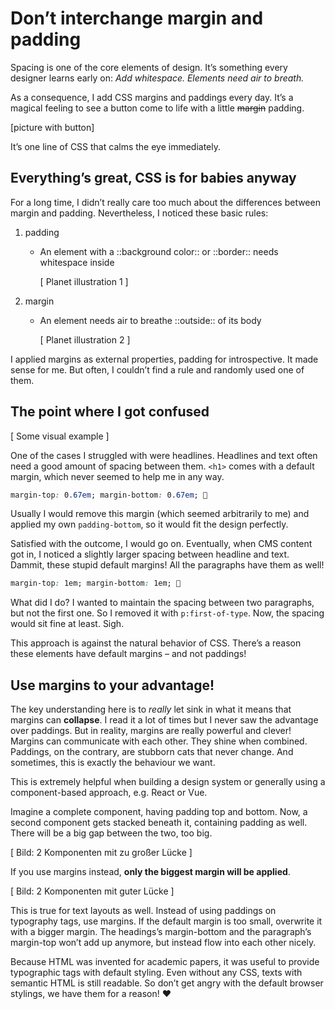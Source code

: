# Don’t interchange margin and padding

Spacing is one of the core elements of design. It’s something every designer learns early on: _Add whitespace. Elements need air to breath._

As a consequence, I add CSS margins and paddings every day. It’s a magical feeling to see a button come to life with a little ~~margin~~  padding.

[picture with button]

It’s one line of CSS that calms the eye immediately. 


## Everything’s great, CSS is for babies anyway

For a long time, I didn’t really care too much about the differences between margin and padding. Nevertheless, I noticed these basic rules:

1. padding
	- An element with a ::background color:: or ::border:: needs whitespace inside
	
		[ Planet illustration 1 ]

2. margin
	- An element  needs air to breathe ::outside:: of its body
	
		[ Planet illustration 2 ]

I applied margins as external properties, padding for introspective. It made sense for me. But often, I couldn’t find a rule and randomly used one of them.


##  The point where I got confused

[ Some visual example ]

One of the cases I struggled with were headlines. Headlines and text often need a good amount of spacing between them.  `<h1>` comes with a default margin, which never seemed to help me in any way. 
```css
margin-top: 0.67em; margin-bottom: 0.67em; 🤔
```
Usually I would remove this margin (which seemed arbitrarily to me) and applied my own `padding-bottom`, so it would fit the design perfectly. 

Satisfied with the outcome, I would go on. Eventually, when CMS content got in, I noticed a slightly larger spacing between headline and text. Dammit, these stupid default margins! All the paragraphs have them as well!
```css
margin-top: 1em; margin-bottom: 1em; 🤨
```
What did I do? 
I wanted to maintain the spacing between two paragraphs, but not the first one. So I removed it with `p:first-of-type`. Now, the spacing would sit fine at least. Sigh.

This approach is against the natural behavior of CSS. There’s a reason these elements have default margins – and not paddings!


## Use margins to your advantage!
The key understanding here is to _really_ let sink in what it means that margins can **collapse**. I read it a lot of times but I never saw the advantage over paddings. But in reality, margins are really powerful and clever! Margins can communicate with each other. They shine when combined. Paddings, on the contrary, are stubborn cats that never change. And sometimes, this is exactly the behaviour we want.

This is extremely helpful when building a design system or generally using a component-based approach, e.g. React or Vue. 

Imagine a complete component, having padding top and bottom. Now, a second component gets stacked beneath it, containing padding as well. There will be a big gap between the two, too big.

[ Bild: 2 Komponenten mit zu großer Lücke ]

If you use margins instead, **only the biggest margin will be applied**. 

[ Bild: 2 Komponenten mit guter Lücke ]

This is true for text layouts as well. Instead of using paddings on typography tags, use margins. If the default margin is too small, overwrite it with a bigger margin. The headings’s margin-bottom and the paragraph’s margin-top won’t add up anymore, but instead flow into each other nicely.

Because HTML was invented for academic papers, it was useful to provide typographic tags with default styling. Even without any CSS, texts with semantic HTML is still readable. So don’t get angry with the default browser stylings, we have them for a reason! ♥️

